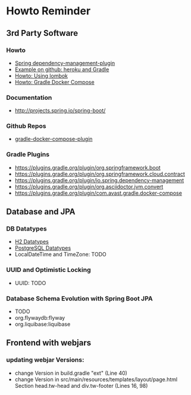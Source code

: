 # Howto Reminder

## 3rd Party Software 
### Howto
* [Spring dependency-management-plugin](https://docs.spring.io/dependency-management-plugin/docs/current/reference/html/)
* [Example on github: heroku and Gradle](https://github.com/heroku/gradle-getting-started/blob/master/build.gradle)
* [Howto: Using lombok](https://projectlombok.org/setup/overview)
* [Howto: Gradle Docker Compose](https://bmuschko.com/blog/gradle-docker-compose/)

### Documentation
* http://projects.spring.io/spring-boot/

### Github Repos
* [gradle-docker-compose-plugin](https://github.com/avast/gradle-docker-compose-plugin)

### Gradle Plugins
* https://plugins.gradle.org/plugin/org.springframework.boot
* https://plugins.gradle.org/plugin/org.springframework.cloud.contract
* https://plugins.gradle.org/plugin/io.spring.dependency-management
* https://plugins.gradle.org/plugin/org.asciidoctor.jvm.convert
* https://plugins.gradle.org/plugin/com.avast.gradle.docker-compose


## Database and JPA
### DB Datatypes
* [H2 Datatypes](http://www.h2database.com/html/datatypes.html)
* [PostgreSQL Datatypes](https://www.postgresql.org/docs/11/datatype.html)
* LocalDateTime and TimeZone: TODO

### UUID and Optimistic Locking
* UUID: TODO

### Database Schema Evolution with Spring Boot JPA
* TODO
* org.flywaydb:flyway
* org.liquibase:liquibase
 

## Frontend with webjars

### updating webjar Versions:
* change Version in build.gradle "ext" (Line 40)
* change Version in src/main/resources/templates/layout/page.html Section head.tw-head and div.tw-footer (Lines 16, 98) 
